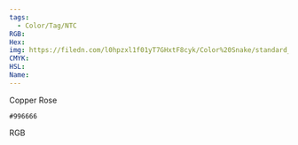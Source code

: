 ```yaml
---
tags:
  - Color/Tag/NTC
RGB:
Hex:
img: https://filedn.com/l0hpzxl1f01yT7GHxtF8cyk/Color%20Snake/standard_csv_to_svg/996666.svg
CMYK:
HSL:
Name:
---
```

Copper Rose
```palette
#996666
```
RGB
